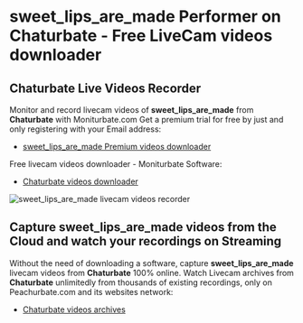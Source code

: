 # sweet_lips_are_made Performer on Chaturbate - Free LiveCam videos downloader

## Chaturbate Live Videos Recorder

Monitor and record livecam videos of **sweet_lips_are_made** from **Chaturbate** with Moniturbate.com
Get a premium trial for free by just and only registering with your Email address:
* [sweet_lips_are_made Premium videos downloader](https://moniturbate.com/request-demo-licence-key.html)

Free livecam videos downloader - Moniturbate Software:
* [Chaturbate videos downloader](https://moniturbate.com/moniturbate-download-software.html)

![sweet_lips_are_made livecam videos recorder](https://peachurnet.com/templates/moniturbate-software.png)


## Capture sweet_lips_are_made videos from the Cloud and watch your recordings on Streaming

Without the need of downloading a software, capture **sweet_lips_are_made** livecam videos from **Chaturbate** 100% online.
Watch Livecam archives from **Chaturbate** unlimitedly from thousands of existing recordings, only on Peachurbate.com and its websites network:
* [Chaturbate videos archives](https://peachurnet.com/)